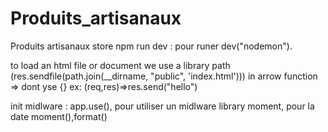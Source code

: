 # Produits_artisanaux
Produits artisanaux  store
npm run dev : pour runer dev("nodemon").

to load an html file or document we use a library path (res.sendfile(path.join(__dirname, "public", 'index.html')))
in arrow function => dont yse {} ex: (req,res)=>res.send("hello")

init midlware : app.use(), pour utiliser un midlware
library moment, pour la date moment(),format()